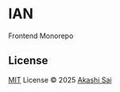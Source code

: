 # IAN

Frontend Monorepo

## License

[MIT](./LICENSE) License © 2025 [Akashi Sai](https://github.com/akashigakki)
